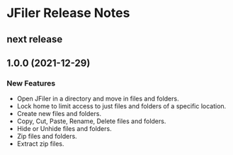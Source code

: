 # JFiler Release Notes

## next release

## 1.0.0 (2021-12-29)
### New Features
- Open JFiler in a directory and move in files and folders.
- Lock home to limit access to just files and folders of a specific location.
- Create new files and folders.
- Copy, Cut, Paste, Rename, Delete files and folders.
- Hide or Unhide files and folders.
- Zip files and folders.
- Extract zip files.